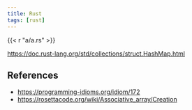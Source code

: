 ```yaml
---
title: Rust
tags: [rust]
---
```


{{< r "a/a.rs" >}}

<https://doc.rust-lang.org/std/collections/struct.HashMap.html>

## References

- <https://programming-idioms.org/idiom/172>
- <https://rosettacode.org/wiki/Associative_array/Creation>

